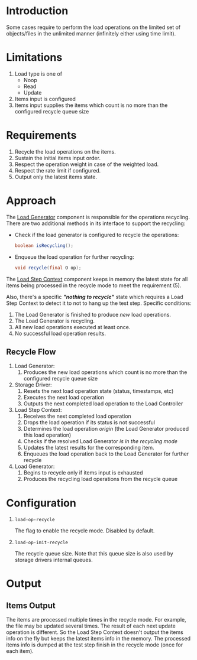 # Introduction

Some cases require to perform the load operations on the limited set of
objects/files in the unlimited manner (infinitely either using time limit).

# Limitations

1. Load type is one of
    * Noop
    * Read
    * Update
2. Items input is configured
3. Items input supplies the items which count is no more than the
    configured recycle queue size

# Requirements

1. Recycle the load operations on the items.
2. Sustain the initial items input order.
3. Respect the operation weight in case of the weighted load.
4. Respect the rate limit if configured.
5. Output only the latest items state.

# Approach

The [Load Generator](../architecture/README.md#22-load-generator) component is
responsible for the operations recycling. There are two additional methods in
its interface to support the recycling:
* Check if the load generator is configured to recycle the operations:
    ```java
    boolean isRecycling();
    ```
* Enqueue the load operation for further recycling:
    ```java
    void recycle(final O op);
    ```

The [Load Step Context](../architecture/README.md#23-load-step-context) component keeps in memory the latest state for all items
being processed in the recycle mode to meet the requirement (5).

Also, there's a specific ***"nothing to recycle"*** state which requires
a Load Step Context to detect it to not to hang up the test step. Specific
conditions:
1. The Load Generator is finished to produce *new* load operations.
2. The Load Generator is recycling.
3. All new load operations executed at least once.
4. No successful load operation results.

## Recycle Flow

1. Load Generator:
    1. Produces the new load operations which count is no more than the
        configured recycle queue size
2. Storage Driver:
    1. Resets the next load operation state (status, timestamps, etc)
    2. Executes the next load operation
    3. Outputs the next completed load operation to the Load Controller
3. Load Step Context:
    1. Receives the next completed load operation
    2. Drops the load operation if its status is not successful
    3. Determines the load operation *origin* (the Load Generator produced
        this load operation)
    4. Checks if the resolved Load Generator *is in the recycling mode*
    5. Updates the latest results for the corresponding item.
    6. Enqueues the load operation back to the Load Generator for further
        recycle
4. Load Generator:
    1. Begins to recycle only if items input is exhausted
    2. Produces the recycling load operations from the recycle queue

# Configuration

1. `load-op-recycle`

    The flag to enable the recycle mode. Disabled by default.

2. `load-op-imit-recycle`

    The recycle queue size. Note that this queue size is also used by storage drivers internal queues.

# Output

## Items Output

The items are processed multiple times in the recycle mode. For
example, the file may be updated several times. The result of each
next update operation is different. So the Load Step Context doesn't
output the items info on the fly but keeps the latest items info in the
memory. The processed items info is dumped at the test step finish in
the recycle mode (once for each item).
